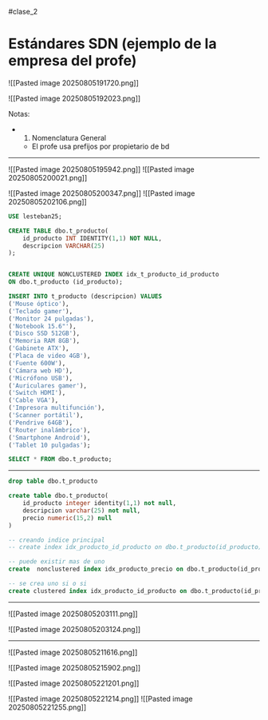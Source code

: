 #clase_2


# Estándares SDN (ejemplo de la empresa del profe)

![[Pasted image 20250805191720.png]]

![[Pasted image 20250805192023.png]]

Notas:
- 1. Nomenclatura General
	- El profe usa prefijos por propietario de bd

---


![[Pasted image 20250805195942.png]]
![[Pasted image 20250805200021.png]]

![[Pasted image 20250805200347.png]]
![[Pasted image 20250805202106.png]]

```sql
USE lesteban25;

CREATE TABLE dbo.t_producto(
    id_producto INT IDENTITY(1,1) NOT NULL,
    descripcion VARCHAR(25)
);


CREATE UNIQUE NONCLUSTERED INDEX idx_t_producto_id_producto
ON dbo.t_producto (id_producto);

INSERT INTO t_producto (descripcion) VALUES
('Mouse óptico'),
('Teclado gamer'),
('Monitor 24 pulgadas'),
('Notebook 15.6"'),
('Disco SSD 512GB'),
('Memoria RAM 8GB'),
('Gabinete ATX'),
('Placa de video 4GB'),
('Fuente 600W'),
('Cámara web HD'),
('Micrófono USB'),
('Auriculares gamer'),
('Switch HDMI'),
('Cable VGA'),
('Impresora multifunción'),
('Scanner portátil'),
('Pendrive 64GB'),
('Router inalámbrico'),
('Smartphone Android'),
('Tablet 10 pulgadas');

SELECT * FROM dbo.t_producto;
```

---

```sql
drop table dbo.t_producto

create table dbo.t_producto(
    id_producto integer identity(1,1) not null,
    descripcion varchar(25) not null,
    precio numeric(15,2) null
)

-- creando indice principal
-- create index idx_producto_id_producto on dbo.t_producto(id_producto)

-- puede existir mas de uno
create  nonclustered index idx_producto_precio on dbo.t_producto(id_producto)

-- se crea uno si o si
create clustered index idx_producto_id_producto on dbo.t_producto(id_product
```

---

![[Pasted image 20250805203111.png]]

![[Pasted image 20250805203124.png]]

---

![[Pasted image 20250805211616.png]]

![[Pasted image 20250805215902.png]]

![[Pasted image 20250805221201.png]]

![[Pasted image 20250805221214.png]]
![[Pasted image 20250805221255.png]]

